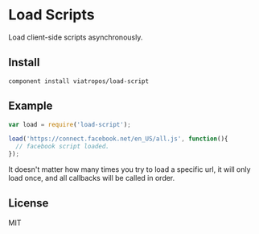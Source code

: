 # Load Scripts

Load client-side scripts asynchronously.

## Install

```
component install viatropos/load-script
```

## Example

```js
var load = require('load-script');

load('https://connect.facebook.net/en_US/all.js', function(){
  // facebook script loaded.
});
```

It doesn't matter how many times you try to load a specific url, it will only load once, and all callbacks will be called in order.

## License

MIT